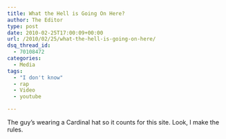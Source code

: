 ```yaml
---
title: What the Hell is Going On Here?
author: The Editor
type: post
date: 2010-02-25T17:00:09+00:00
url: /2010/02/25/what-the-hell-is-going-on-here/
dsq_thread_id:
  - 70108472
categories:
  - Media
tags:
  - "I don't know"
  - rap
  - Video
  - youtube

---
```

The guy&#8217;s wearing a Cardinal hat so it counts for this site. Look, I make the rules.